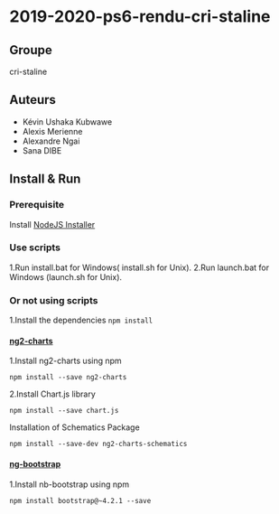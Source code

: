# 2019-2020-ps6-rendu-cri-staline
## Groupe
   cri-staline
## Auteurs 
   -   Kévin Ushaka Kubwawe
   -   Alexis Merienne
   -   Alexandre Ngai
   -   Sana DIBE  

## Install & Run

### Prerequisite

Install [NodeJS Installer](https://nodejs.org/en/download/)

### Use scripts

1.Run install.bat for Windows( install.sh for Unix).
2.Run launch.bat for Windows (launch.sh for Unix).

### Or not using scripts

1.Install the dependencies ```npm install```

#### [ng2-charts](https://valor-software.com/ng2-charts/#/GeneralInfo)

1.Install ng2-charts using npm

```
npm install --save ng2-charts
```

2.Install Chart.js library

```
npm install --save chart.js
```

Installation of Schematics Package

```
npm install --save-dev ng2-charts-schematics
```

#### [ng-bootstrap](https://ng-bootstrap.github.io/#/getting-started)

1.Install nb-bootstrap using npm

```
npm install bootstrap@~4.2.1 --save
```



